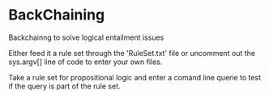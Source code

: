 # BackChaining
Backchainng to solve logical entailment issues 


Either feed it a rule set through the 'RuleSet.txt' file or uncomment out the sys.argv[] line of code to enter your own files. 

Take a rule set for propositional logic and enter a comand line querie to test if the query is part of the rule set. 
